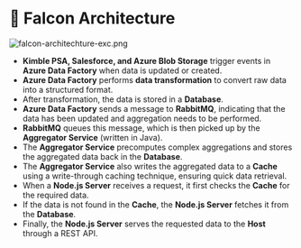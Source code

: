 # 🚀 Falcon Architecture


![falcon-architechture-exc.png](https://prod-files-secure.s3.us-west-2.amazonaws.com/2218d451-9074-449a-9e14-4ae157871206/1c5c9930-f6f6-4a85-9a15-81a64569ec14/falcon-architechture-exc.png?X-Amz-Algorithm=AWS4-HMAC-SHA256&X-Amz-Content-Sha256=UNSIGNED-PAYLOAD&X-Amz-Credential=ASIAZI2LB466U2ANXCVI%2F20250210%2Fus-west-2%2Fs3%2Faws4_request&X-Amz-Date=20250210T005201Z&X-Amz-Expires=3600&X-Amz-Security-Token=IQoJb3JpZ2luX2VjEJf%2F%2F%2F%2F%2F%2F%2F%2F%2F%2FwEaCXVzLXdlc3QtMiJIMEYCIQClLatC7ay2QJCWf%2FvlzqrdgIVfaUWqV4caaAeBIFVhpwIhAKYCZ2BJh3V6JpMKIU0S8eGsmsSeEhFz%2BeOS7fKlbkNYKogECLD%2F%2F%2F%2F%2F%2F%2F%2F%2F%2FwEQABoMNjM3NDIzMTgzODA1Igzq3N4wNXgvCq5K5WQq3AMHyLO8nXohFOe43fpgka2scjjLdhywQjoBznaPsRt2W6XuzXD2IwBVppsw5gxqeJ6y%2FmH7%2B4kKL%2BCUYDGewdDnzV%2BDEDixbrTZGi8rlHKfiMPXcwo3peHHpnzFpK8i8%2BY11MKtUI4B0SptvCNGQMvO6i%2F6OuUd8XzpxC66ANsOepEG37M15Qn65R43HK4xynpG5A0Dk0JskhDZ9O2TQIVFY7rBln7%2Bk0vCidqFGTl7bLbjhJYiRXKoNSi9d7Bdto17WHrgvpGGth5CJezan8vKp79RJrg4hjo0QROGr0GQiwpSHtEhND3w0NFZ%2FCKF0weBWhyM%2FXSUyP5f6pDZBxjfhf9WKoxUbVpgWZ2Q03ylim%2BBxkk9UHPcmWMhLrnQhcI18sR4AgEJacMsnzEgoSvZ%2Fv8I3RTvZHnSIhafwDsx9A0lP5cASgBFPkBaE79vtBfdvOoGesMrn1c0LYvgCRzRqh0Sc3X5UtOAArwrpoo%2FOwEmZWuQYDtIEGSCI0hoXASonnP%2B8n12tVxpqLPS%2FBgQes8Gx28oBF5X6%2B7VM1L9upj9EpEwwXI7ytEPDIR7JxRQROo%2BdewnD7H6M5MR0V8ePKAgtrY86jA74xYHkQHTmaTSMNJBPDLgDrHXzjDT36S9BjqkAa3kklvQGfSYC2W3SJOfR5LisMjUM%2BvfV3zFv2SnBUf3gTF0jZphpATg6c8ypU1bouLNd1x6qqgOcQM6Dl7j1Gy0%2FC%2F8iXmf8VsdfBYjvkxuHzh%2BJu3ASGjy8cXeaiB36M0ukCp0TWV0zT2BtKSrfTF2lKwV6i8lMXJyu5c%2FKHJ74xZvzfDBVQp0RW8uhKy%2Bk0QLnIb4D0%2BcgB2gJ6wVg05QvDR4&X-Amz-Signature=94f1408a7f2512ae723184306c066faafe19aea8ac8614a8a6caf7b149c6a7d2&X-Amz-SignedHeaders=host&x-id=GetObject)

- **Kimble PSA, Salesforce, and Azure Blob Storage** trigger events in **Azure Data Factory** when data is updated or created.
- **Azure Data Factory** performs **data transformation** to convert raw data into a structured format.
- After transformation, the data is stored in a **Database**.
- **Azure Data Factory** sends a message to **RabbitMQ**, indicating that the data has been updated and aggregation needs to be performed.
- **RabbitMQ** queues this message, which is then picked up by the **Aggregator Service** (written in Java).
- The **Aggregator Service** precomputes complex aggregations and stores the aggregated data back in the **Database**.
- The **Aggregator Service** also writes the aggregated data to a **Cache** using a write-through caching technique, ensuring quick data retrieval.
- When a **Node.js Server** receives a request, it first checks the **Cache** for the required data.
- If the data is not found in the **Cache**, the **Node.js Server** fetches it from the **Database**.
- Finally, the **Node.js Server** serves the requested data to the **Host** through a REST API.
